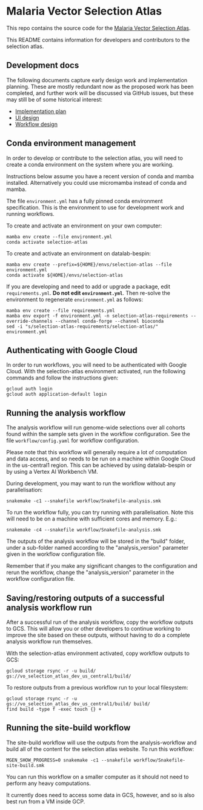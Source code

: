 # Malaria Vector Selection Atlas

This repo contains the source code for the [Malaria Vector Selection Atlas](https://anopheles-genomic-surveillance.github.io/selection-atlas/).

This README contains information for developers and contributors to the selection atlas.

## Development docs

The following documents capture early design work and implementation planning. These are mostly redundant now as the proposed work has been completed, and further work will be discussed via GitHub issues, but these may still be of some historical interest:

-   [Implementation plan](https://docs.google.com/document/d/1VvVZqIQWP8a2zH_CqTgKOp7_KotiJX8bcQ-RWfxiEj8/edit?usp=sharing)
-   [UI design](https://www.figma.com/file/k8lS8xUvYmPopMv1MpyYO0/Selection-atlas?node-id=3487%3A6008&t=bUqtIieBnHcFTzk3-1)
-   [Workflow design](https://miro.com/app/board/uXjVPlYc-lM=/?share_link_id=382195427430)

## Conda environment management

In order to develop or contribute to the selection atlas, you will need to create a conda environment on the system where you are working. 

Instructions below assume you have a recent version of conda and mamba installed. Alternatively you could use micromamba instead of conda and mamba.

The file `environment.yml` has a fully pinned conda environment specification. This is the environment to use for development work and running workflows. 

To create and activate an environment on your own computer:

```
mamba env create --file environment.yml
conda activate selection-atlas
```

To create and activate an environment on datalab-bespin:

```
mamba env create --prefix=${HOME}/envs/selection-atlas --file environment.yml
conda activate ${HOME}/envs/selection-atlas
```

If you are developing and need to add or upgrade a package, edit `requirements.yml`. **Do not edit `environment.yml`**. Then re-solve the environment to regenerate `environment.yml` as follows:

```
mamba env create --file requirements.yml
mamba env export -f environment.yml -n selection-atlas-requirements --override-channels --channel conda-forge --channel bioconda
sed -i "s/selection-atlas-requirements/selection-atlas/" environment.yml
```

## Authenticating with Google Cloud

In order to run workflows, you will need to be authenticated with Google Cloud. With the selection-atlas environment activated, run the following commands and follow the instructions given:

```
gcloud auth login
gcloud auth application-default login
```

## Running the analysis workflow

The analysis workflow will run genome-wide selections over all cohorts found within the sample sets given in the workflow configuration. See the file `workflow/config.yaml` for workflow configuration.

Please note that this workflow will generally require a lot of computation and data access, and so needs to be run on a machine within Google Cloud in the us-central1 region. This can be achieved by using datalab-bespin or by using a Vertex AI Workbench VM.

During development, you may want to run the workflow without any parallelisation:

```
snakemake -c1 --snakefile workflow/Snakefile-analysis.smk
```

To run the workflow fully, you can try running with parallelisation. Note this will need to be on a machine with sufficient cores and memory. E.g.:

```
snakemake -c4 --snakefile workflow/Snakefile-analysis.smk
```

The outputs of the analysis workflow will be stored in the "build" folder, under a sub-folder named according to the "analysis_version" parameter given in the workflow configuration file. 

Remember that if you make any significant changes to the configuration and rerun the workflow, change the "analysis_version" parameter in the workflow configuration file.

## Saving/restoring outputs of a successful analysis workflow run

After a successful run of the analysis workflow, copy the workflow outputs to GCS. This will allow you or other developers to continue working to improve the site based on these outputs, without having to do a complete analysis workflow run themselves. 

With the selection-atlas environment activated, copy workflow outputs to GCS:

```
gcloud storage rsync -r -u build/ gs://vo_selection_atlas_dev_us_central1/build/
```

To restore outputs from a previous workflow run to your local filesystem:

```
gcloud storage rsync -r -u gs://vo_selection_atlas_dev_us_central1/build/ build/
find build -type f -exec touch {} +
```

## Running the site-build workflow

The site-build workflow will use the outputs from the analysis-workflow and build all of the content for the selection atlas website. To run this workflow:

```
MGEN_SHOW_PROGRESS=0 snakemake -c1 --snakefile workflow/Snakefile-site-build.smk
```

You can run this workflow on a smaller computer as it should not need to perform any heavy computations.

It currently does need to access some data in GCS, however, and so is also best run from a VM inside GCP.
